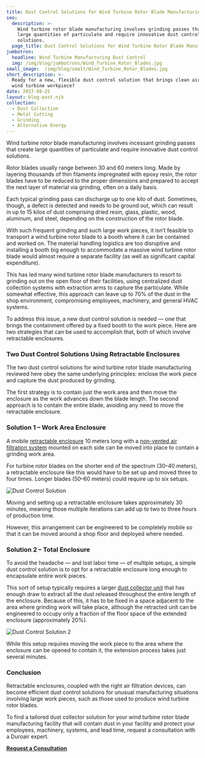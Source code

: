 ```yaml
---
title: Dust Control Solutions for Wind Turbine Rotor Blade Manufacturing
seo:
  description: >-
    Wind turbine rotor blade manufacturing involves grinding passes that create
    large quantities of particulate and require innovative dust control
    solutions.
  page_title: Dust Control Solutions for Wind Turbine Rotor Blade Manufacturing
jumbotron:
  headline: Wind Turbine Manufacturing Dust Control
  img: /img/blog/jumbotrons/Wind_Turbine_Rotor_Blades.jpg
small_image:  /img/blog/small/Wind_Turbine_Rotor_Blades.jpg
short_description: >-
  Ready for a new, flexible dust control solution that brings clean air to each
  wind turbine workpiece?
date: 2017-08-25
layout: blog-post.njk
collection:
  - Dust Collection
  - Metal Cutting
  - Grinding
  - Alternative Energy
---
```


Wind turbine rotor blade manufacturing involves incessant grinding passes that create large quantities of particulate and require innovative dust control solutions.

Rotor blades usually range between 30 and 60 meters long. Made by layering thousands of thin filaments impregnated with epoxy resin, the rotor blades have to be reduced to the proper dimensions and prepared to accept the next layer of material via grinding, often on a daily basis.

Each typical grinding pass can discharge up to one kilo of dust. Sometimes, though, a defect is detected and needs to be ground out, which can result in up to 15 kilos of dust comprising dried resin, glass, plastic, wood, aluminum, and steel, depending on the construction of the rotor blade.

With such frequent grinding and such large work pieces, it isn’t feasible to transport a wind turbine rotor blade to a booth where it can be contained and worked on. The material handling logistics are too disruptive and installing a booth big enough to accommodate a massive wind turbine rotor blade would almost require a separate facility (as well as significant capital expenditure).

This has led many wind turbine rotor blade manufacturers to resort to grinding out on the open floor of their facilities, using centralized dust collection systems with extraction arms to capture the particulate. While somewhat effective, this approach can leave up to 70% of the dust in the shop environment, compromising employees, machinery, and general HVAC systems.

To address this issue, a new dust control solution is needed — one that brings the containment offered by a fixed booth to the work piece. Here are two strategies that can be used to accomplish that, both of which involve retractable enclosures.

### **Two Dust Control Solutions Using Retractable Enclosures**

The two dust control solutions for wind turbine rotor blade manufacturing reviewed here obey the same underlying principles: enclose the work piece and capture the dust produced by grinding.

The first strategy is to contain just the work area and then move the enclosure as the work advances down the blade length. The second approach is to contain the entire blade, avoiding any need to move the retractable enclosure.

### **Solution 1 – Work Area Enclosure**

A mobile [retractable enclosure](https://www.duroair.com/technologies-solutions/retractable-enclosure-systems/) 10 meters long with a [non-vented air filtration system](https://www.duroair.com/technologies-solutions/non-vented-air-recycling-filtration-solutions/) mounted on each side can be moved into place to contain a grinding work area.

For turbine rotor blades on the shorter end of the spectrum (30–40 meters), a retractable enclosure like this would have to be set up and moved three to four times. Longer blades (50–60 meters) could require up to six setups.

![Dust Control Solution](/img/blog/jumbotrons/Dust_Control_Solution_1.png)

Moving and setting up a retractable enclosure takes approximately 30 minutes, meaning those multiple iterations can add up to two to three hours of production time.

However, this arrangement can be engineered to be completely mobile so that it can be moved around a shop floor and deployed where needed.

### **Solution 2 – Total Enclosure**

To avoid the headache — and lost labor time — of multiple setups, a simple dust control solution is to opt for a retractable enclosure long enough to encapsulate entire work pieces.

This sort of setup typically requires a larger [dust collector unit](https://www.duroair.com/technologies-solutions/vertical-cartridge-dust-collectors/) that has enough draw to extract all the dust released throughout the entire length of the enclosure. Because of this, it has to be fixed in a space adjacent to the area where grinding work will take place, although the retracted unit can be engineered to occupy only a fraction of the floor space of the extended enclosure (approximately 20%).

![Dust Control Solution 2](/img/blog/jumbotrons/Dust_Control_Solution_2.png)

While this setup requires moving the work piece to the area where the enclosure can be opened to contain it, the extension process takes just several minutes.

### **Conclusion**

Retractable enclosures, coupled with the right air filtration devices, can become efficient dust control solutions for unusual manufacturing situations involving large work pieces, such as those used to produce wind turbine rotor blades.

To find a tailored dust collector solution for your wind turbine rotor blade manufacturing facility that will contain dust in your facility and protect your employees, machinery, systems, and lead time, request a consultation with a Duroair expert.

**[Request a Consultation](https://www.duroair.com/request-consultation/)**

